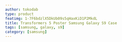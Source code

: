 ```yaml
---
author: tokodab
type: product
featimg: 1-7F6bdzlX5DkUb09s5qHaxKiD1P2MkdL
title: Transformers 5 Poster Samsung Galaxy S9 Case
tags: [samsung, galaxy, s9]
category: [samsung]
---
```

